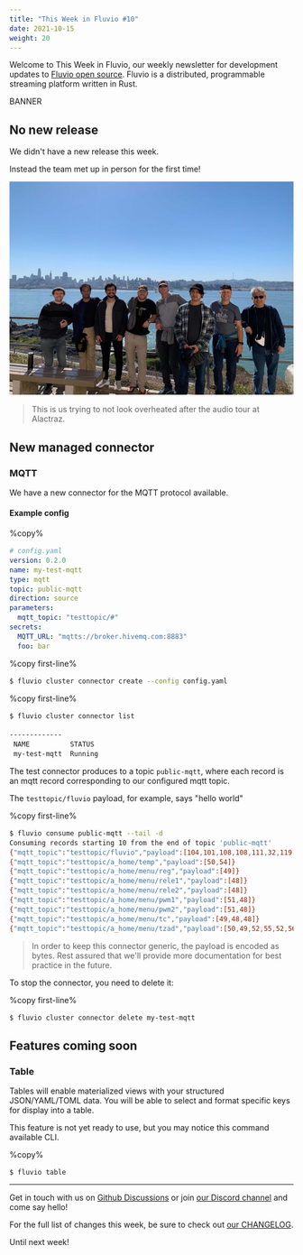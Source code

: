 ```yaml
---
title: "This Week in Fluvio #10"
date: 2021-10-15
weight: 20
---
```

Welcome to This Week in Fluvio, our weekly newsletter
for development updates to [Fluvio open source]. Fluvio is a distributed,
programmable streaming platform written in Rust.

BANNER

## No new release

We didn't have a new release this week.

Instead the team met up in person for the first time!

<img src="/news/images/0010/team-at-alcatraz.jpg" style="width:600px" alt="Team photo at Alcatraz"/>

> This is us trying to not look overheated after the audio tour at Alactraz.

## New managed connector
### MQTT
We have a new connector for the MQTT protocol available.

#### Example config

%copy%

```yaml
# config.yaml
version: 0.2.0
name: my-test-mqtt
type: mqtt
topic: public-mqtt
direction: source
parameters:
  mqtt_topic: "testtopic/#"
secrets:
  MQTT_URL: "mqtts://broker.hivemq.com:8883"
  foo: bar
```


%copy first-line%

```bash
$ fluvio cluster connector create --config config.yaml
```

%copy first-line%

```bash
$ fluvio cluster connector list

-------------
 NAME          STATUS
 my-test-mqtt  Running
```

The test connector produces to a topic `public-mqtt`, where each record is an mqtt record corresponding to our configured mqtt topic.

The `testtopic/fluvio` payload, for example, says "hello world"

%copy first-line%

```bash
$ fluvio consume public-mqtt --tail -d
Consuming records starting 10 from the end of topic 'public-mqtt'
{"mqtt_topic":"testtopic/fluvio","payload":[104,101,108,108,111,32,119,111,114,108,100]}
{"mqtt_topic":"testtopic/a_home/temp","payload":[50,54]}
{"mqtt_topic":"testtopic/a_home/menu/reg","payload":[49]}
{"mqtt_topic":"testtopic/a_home/menu/rele1","payload":[48]}
{"mqtt_topic":"testtopic/a_home/menu/rele2","payload":[48]}
{"mqtt_topic":"testtopic/a_home/menu/pwm1","payload":[51,48]}
{"mqtt_topic":"testtopic/a_home/menu/pwm2","payload":[51,48]}
{"mqtt_topic":"testtopic/a_home/menu/tc","payload":[49,48,48]}
{"mqtt_topic":"testtopic/a_home/menu/tzad","payload":[50,49,52,55,52,56,51,54,52,55]}
```

> In order to keep this connector generic, the payload is encoded as bytes.
> Rest assured that we'll provide more documentation for best practice in the future.

To stop the connector, you need to delete it:

%copy first-line%

```bash
$ fluvio cluster connector delete my-test-mqtt
```

## Features coming soon

### Table

Tables will enable materialized views with your structured JSON/YAML/TOML data. You will be able to select and format specific keys for display into a table.

This feature is not yet ready to use, but you may notice this command available CLI.

%copy%
```shell
$ fluvio table
```

---

Get in touch with us on [Github Discussions] or join [our Discord channel] and come say hello!

For the full list of changes this week, be sure to check out [our CHANGELOG].

Until next week!

[Fluvio open source]: https://github.com/infinyon/fluvio
[our CHANGELOG]: https://github.com/infinyon/fluvio/blob/master/CHANGELOG.md
[our Discord channel]: https://discordapp.com/invite/bBG2dTz
[Github Discussions]: https://github.com/infinyon/fluvio/discussions
[connectors]: /connectors
